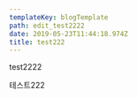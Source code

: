 ```yaml
---
templateKey: blogTemplate
path: edit_test2222
date: 2019-05-23T11:44:18.974Z
title: test222
---
```

test2222

테스트222
